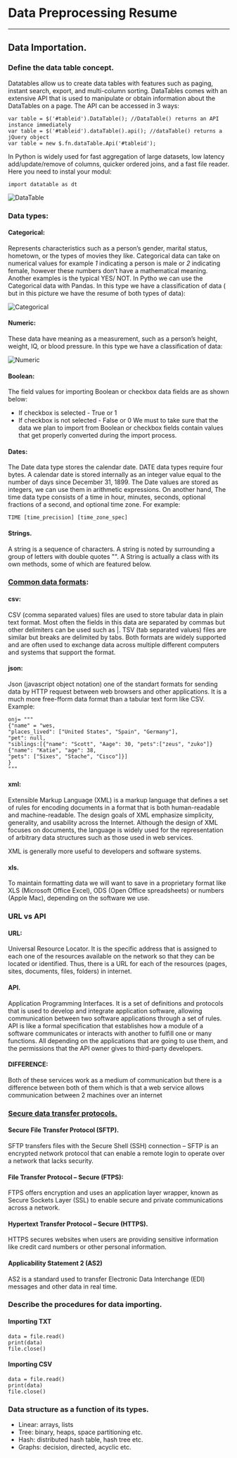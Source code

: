 # **Data Preprocessing Resume**
-------------------------------------------------------------------------------------------------------------------------
## Data Importation.
### Define the data table concept.        
Datatables allow us to create data tables with features such as paging, instant search, export, and multi-column sorting.
DataTables comes with an extensive API that is used to manipulate or obtain information about the DataTables on a page.
The API can be accessed in 3 ways:

```
var table = $('#tableid').DataTable(); //DataTable() returns an API instance immediately
var table = $('#tableid').dataTable().api(); //dataTable() returns a jQuery object
var table = new $.fn.dataTable.Api('#tableid');
```

In Python is widely used for fast aggregation of large datasets, low latency add/update/remove of columns, quicker ordered joins, and a fast file reader. Here you need to instal your modul:        

```import datatable as dt```   


![DataTable](https://miro.medium.com/max/1342/1*hgMH-aKTyU7UF43rf6n_Zg.png)

### Data types: 
#### Categorical:   
Represents characteristics such as a person’s gender, marital status, hometown, or the types of movies they like. Categorical data can take on numerical values for example  *1* indicating a person is male or *2* indicating female, however these numbers don’t have a mathematical meaning. Another examples is the typical YES/ NOT. In Pytho we can use the Categorical data with Pandas. In this type we have a classification of data ( but in this picture we have the resume of both types of data):     


![Categorical](https://o.quizlet.com/8UUywzzaMhY2ZGHrWE7VkA_b.png)
#### Numeric:   
These data have meaning as a measurement, such as a person’s height, weight, IQ, or blood pressure. In this type we have a classification of data:   


![Numeric](https://miro.medium.com/max/802/1*lheLiN7y4sSD2JKvow-clw.jpeg)
#### Boolean:       
The field values for importing Boolean or checkbox data fields are as shown below:
- If checkbox is selected - True or 1
- If checkbox is not selected - False or 0
We must to take sure that the data we plan to import from Boolean or checkbox fields contain values that get properly converted during the import process.
#### Dates:          
The Date data type stores the calendar date. DATE data types require four bytes. A calendar date is stored internally as an integer value equal to the number of days since December 31, 1899. The Date values are stored as integers, we can use them in arithmetic expressions. On another hand, The time data type consists of a time in hour, minutes, seconds, optional fractions of a second, and optional time zone. For example:       

```TIME [time_precision] [time_zone_spec]```
#### Strings.
A string is a sequence of characters. A string is noted by surrounding a group of letters with double quotes "". A String is actually a class with its own methods, some of which are featured below.   


### [Common data formats](https://data.gov.ie/formats): 
#### csv:
CSV (comma separated values) files are used to store tabular data in plain text format. Most often the fields in this data are separated by commas but other delimiters can be used such as |. TSV (tab separated values) files are similar but breaks are delimited by tabs. Both formats are widely supported and are often used to exchange data across multiple different computers and systems that support the format.
#### json:     
Json (javascript object notation) one of the standart formats for sending data by HTTP request between web browsers and other applications. It is a much more free-fform data format than a tabular text form like CSV. Example:    
```
onj= """
{"name" = "wes,     
"places_lived": ["United States", "Spain", "Germany"],
"pet": null,
"siblings:[{"name": "Scott", "Aage": 30, "pets":["zeus", "zuko"]}   
{"name": "Katie", "age": 38,    
"pets": ["Sixes", "Stache", "Cisco"]}]     
}     
"""
```

#### xml:         
Extensible Markup Language (XML) is a markup language that defines a set of rules for encoding documents in a format that is both human-readable and machine-readable. The design goals of XML emphasize simplicity, generality, and usability across the Internet. Although the design of XML focuses on documents, the language is widely used for the representation of arbitrary data structures such as those used in web services.

XML is generally more useful to developers and software systems.
#### xls.
To maintain formatting data we will want to save in a proprietary format like XLS (Microsoft Office Excel), ODS (Open Office spreadsheets) or numbers (Apple Mac), depending on the software we use. 
### URL vs API
#### URL: 
Universal Resource Locator. It is the specific address that is assigned to each one of the resources available on the network so that they can be located or identified. Thus, there is a URL for each of the resources (pages, sites, documents, files, folders) in internet.        
#### API.
Application Programming Interfaces. It is a set of definitions and protocols that is used to develop and integrate application software, allowing communication between two software applications through a set of rules. API is like a formal specification that establishes how a module of a software communicates or interacts with another to fulfill one or many functions. All depending on the applications that are going to use them, and the permissions that the API owner gives to third-party developers.
#### DIFFERENCE: 
Both of these services work as a medium of communication but there is a difference between both of them which is that a web service allows communication between 2 machines over an internet
### [Secure data transfer protocols.](https://www.globalscape.com/solutions/secure-file-transfer)
#### Secure File Transfer Protocol (SFTP).
SFTP transfers files with the Secure Shell (SSH) connection – SFTP is an encrypted network protocol that can enable a remote login to operate over a network that lacks security.
#### File Transfer Protocol – Secure (FTPS):
FTPS offers encryption and uses an application layer wrapper, known as Secure Sockets Layer (SSL) to enable secure and private communications across a network.
#### Hypertext Transfer Protocol – Secure (HTTPS).
HTTPS secures websites when users are providing sensitive information like credit card numbers or other personal information.
#### Applicability Statement 2 (AS2)
AS2 is a standard used to transfer Electronic Data Interchange (EDI) messages and other data in real time. 
### Describe the procedures for data importing.
#### Importing TXT
```file = open("sample.txt")
data = file.read()
print(data)
file.close()
```
#### Importing CSV
```file = open("sample.csv")
data = file.read()
print(data)
file.close()
```
### Data structure as a function of its types. 
- Linear: arrays, lists
- Tree: binary, heaps, space partitioning etc.
- Hash: distributed hash table, hash tree etc.
- Graphs: decision, directed, acyclic etc.

